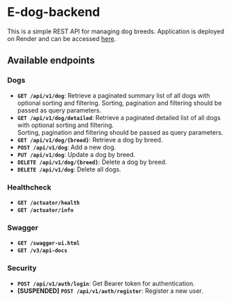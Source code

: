 # E-dog-backend

This is a simple REST API for managing dog breeds. Application is deployed on Render and can be accessed [here](https://e-dog-backend.onrender.com/swagger-ui.html).

## Available endpoints

### Dogs

- **`GET /api/v1/dog`**: Retrieve a paginated summary list of all dogs with optional sorting and filtering. 
Sorting, pagination and filtering should be passed as query parameters.
- **`GET /api/v1/dog/detailed`**: Retrieve a paginated detailed list of all dogs with optional sorting and filtering.  
Sorting, pagination and filtering should be passed as query parameters.
- **`GET /api/v1/dog/{breed}`**: Retrieve a dog by breed.
- **`POST /api/v1/dog`**: Add a new dog.
- **`PUT /api/v1/dog`**: Update a dog by breed.
- **`DELETE /api/v1/dog/{breed}`**: Delete a dog by breed.
- **`DELETE /api/v1/dog`**: Delete all dogs.

### Healthcheck

- **`GET /actuator/health`**
- **`GET /actuator/info`**

### Swagger
- **`GET /swagger-ui.html`**
- **`GET /v3/api-docs`**

### Security
- **`POST /api/v1/auth/login`**: Get Bearer token for authentication.
- **[SUSPENDED]** **`POST /api/v1/auth/register`**: Register a new user.
